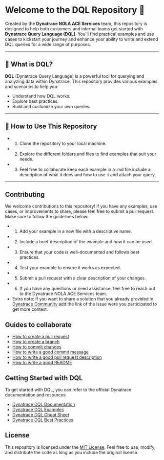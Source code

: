 # Welcome to the DQL Repository 👋

Created by the **Dynatrace NOLA ACE Services** team, this repository is designed to help both customers and internal teams get started with **Dynatrace Query Language (DQL)**. You'll find practical examples and use cases to kickstart your journey and enhance your ability to write and extend DQL queries for a wide range of purposes.

---

## 📌 What is DQL?

**DQL** (Dynatrace Query Language) is a powerful tool for querying and analyzing data within Dynatrace. This repository provides various examples and scenarios to help you:
- Understand how DQL works.
- Explore best practices.
- Build and customize your own queries.

---

## 🚀 How to Use This Repository
- 1. Clone the repository to your local machine.
- 2. Explore the different folders and files to find examples that suit your needs.
- 3. Feel free to collaborate keep each example in a .md file include a description of what it does and how to use it and attach your query.

---

## Contributing
We welcome contributions to this repository! If you have any examples, use cases, or improvements to share, please feel free to submit a pull request. Make sure to follow the guidelines below:
- 1. Add your example in a new file with a descriptive name.
- 2. Include a brief description of the example and how it can be used.
- 3. Ensure that your code is well-documented and follows best practices.
- 4. Test your example to ensure it works as expected.
- 5. Submit a pull request with a clear description of your changes.
- 6. If you have any questions or need assistance, feel free to reach out to the Dynatrace NOLA ACE Services team.
- Extra note: If you want to share a solution that you already provided in [Dynatrace Community](https://community.dynatrace.com/) add the link of the issue were you participated to get more context.
  

## Guides to collaborate
- [How to create a pull request](https://docs.github.com/en/pull-requests/collaborating-with-pull-requests/creating-a-pull-request)
- [How to create a branch](https://docs.github.com/en/get-started/using-git/creating-and-deleting-branches-within-your-repository)
- [How to commit changes](https://docs.github.com/en/get-started/using-git/managing-changes-in-a-pull-request)
- [How to write a good commit message](https://chris.beams.io/posts/git-commit/)
- [How to write a good pull request description](https://www.freecodecamp.org/news/how-to-write-a-good-pull-request-description/)
- [How to write a good README](https://www.makeareadme.com/)

## Getting Started with DQL
To get started with DQL, you can refer to the official Dynatrace documentation and resources:
- [Dynatrace DQL Documentation](https://www.dynatrace.com/support/help/how-to-use-dynatrace/dql/)
- [Dynatrace DQL Examples](https://www.dynatrace.com/support/help/how-to-use-dynatrace/dql/examples/)
- [Dynatrace DQL Cheat Sheet](https://www.dynatrace.com/support/help/how-to-use-dynatrace/dql/cheat-sheet/)
- [Dynatrace DQL Best Practices](https://www.dynatrace.com/support/help/how-to-use-dynatrace/dql/best-practices/)

## License
This repository is licensed under the [MIT License](LICENSE). Feel free to use, modify, and distribute the code as long as you include the original license.
